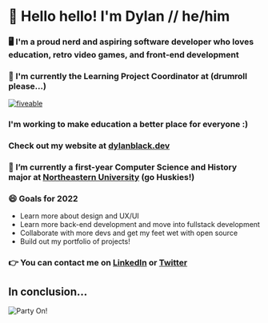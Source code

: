 # 👋 Hello hello! I'm Dylan // he/him

### 🖥️ I'm a proud nerd and aspiring software developer who loves education, retro video games, and front-end development

### 🥁 I'm currently the Learning Project Coordinator at (drumroll please...)
[![fiveable](https://fiveable.me/img/logos/fiveable-logo-large.svg)](http://fiveable.me "Redirect to homepage")

### I'm working to make education a better place for everyone :) 

### Check out my website at [dylanblack.dev](https://www.dylanblack.dev)

### 🔭 I’m currently a first-year Computer Science and History major at [Northeastern University](https://www.khoury.northeastern.edu/programs/bs-computer-sciencehistory/) (go Huskies!)

### 😄 Goals for 2022
- Learn more about design and UX/UI
- Learn more back-end development and move into fullstack development
- Collaborate with more devs and get my feet wet with open source
- Build out my portfolio of projects!

### :point_right:  You can contact me on [LinkedIn](https://www.linkedin.com/in/dylan-black-2021/) or [Twitter](https://twitter.com/Dyljam12345)

## In conclusion...
![Party On!](https://media.giphy.com/media/d3mlYwpf96kMuFjO/giphy.gif)

<!--
**DBlack2021/DBlack2021** is a ✨ _special_ ✨ repository because its `README.md` (this file) appears on your GitHub profile.

Here are some ideas to get you started:

- 🔭 I’m currently working on ...
- 🌱 I’m currently learning ...
- 👯 I’m looking to collaborate on ...
- 🤔 I’m looking for help with ...
- 💬 Ask me about ...
- 📫 How to reach me: ...
- 😄 Pronouns: ...
- ⚡ Fun fact: ...
-->
